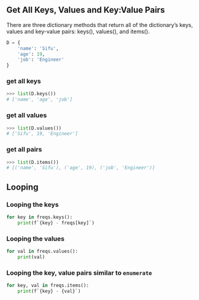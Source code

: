 ## Get All Keys, Values and Key:Value Pairs

There are three dictionary methods that return all of the dictionary’s keys, values and key-value pairs: keys(), values(), and items().

```py
D = {
    'name': 'Sifu',
    'age': 19,
    'job': 'Engineer'
}
```

### get all keys

```py
>>> list(D.keys())
# ['name', 'age', 'job']
```

### get all values

```py
>>> list(D.values())
# ['Sifu', 19, 'Engineer']
```

### get all pairs

```py
>>> list(D.items())
# [('name', 'Sifu'), ('age', 19), ('job', 'Engineer')]
```

## Looping

### Looping the keys

```py
for key in freqs.keys():
    print(f`{key} - freqs[key]`)
```

### Looping the values

```py
for val in freqs.values():
    print(val)
```

### Looping the key, value pairs similar to `enumerate`

```py
for key, val in freqs.items():
    print(f`{key} - {val}`)
```
